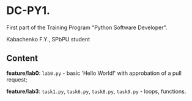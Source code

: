 # DC-PY1.
First part of the Training Program "Python Software Developer". 

Kabachenko F.Y., SPbPU student

## Content
**feature/lab0**: ```lab0.py``` - basic 'Hello World!' with approbation of a pull request;

**feature/lab3**: ```task1.py```, ```task6.py```, ```task8.py```, ```task9.py``` - loops, functions.

